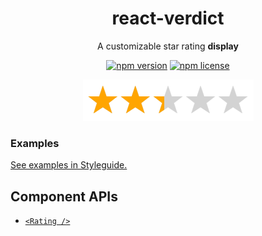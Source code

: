 <h1 align="center">react-verdict</h1>
<div align="center">
  
A customizable star rating **display**

[![npm version](https://img.shields.io/npm/v/react-verdict.svg)](https://www.npmjs.com/package/react-verdict)
[![npm license](https://img.shields.io/npm/l/react-verdict.svg)](https://github.com/mmkari/react-verdict/blob/master/LICENSE)

<img src=docs/banner_stars.png width=273 height=66 />
</div>

### Examples

[See examples in Styleguide.](https://mmkari.github.io/react-verdict/#/Props)

## Component APIs

- [`<Rating />`](https://mmkari.github.io/react-verdict/#/Components?id=ratingdisplay)
